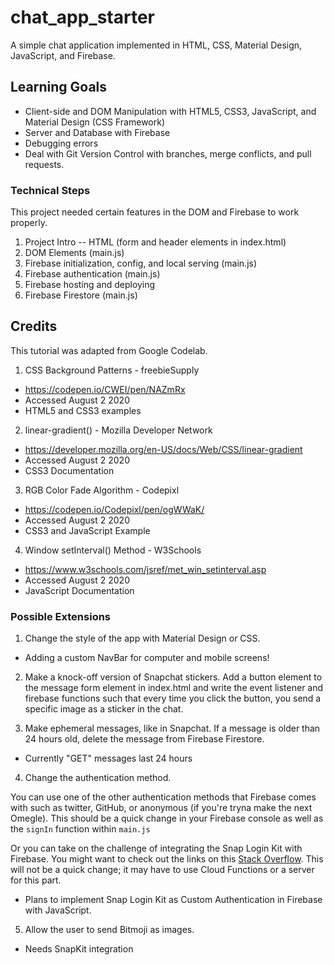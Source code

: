 # chat_app_starter
A simple chat application implemented in HTML, CSS, Material Design, JavaScript, and Firebase.

## Learning Goals
* Client-side and DOM Manipulation with HTML5, CSS3, JavaScript, and Material Design (CSS Framework)
* Server and Database with Firebase
* Debugging errors
* Deal with Git Version Control with branches, merge conflicts, and pull requests.

### Technical Steps
This project needed certain features in the DOM and Firebase to work properly.

1. Project Intro -- HTML (form and header elements in index.html)
2. DOM Elements (main.js) 
3. Firebase initialization, config, and local serving (main.js) 
4. Firebase authentication (main.js)
5. Firebase hosting and deploying
6. Firebase Firestore (main.js)

## Credits
This tutorial was adapted from Google Codelab. 

1. CSS Background Patterns - freebieSupply
* https://codepen.io/CWEI/pen/NAZmRx
* Accessed August 2 2020
* HTML5 and CSS3 examples

2. linear-gradient() - Mozilla Developer Network
* https://developer.mozilla.org/en-US/docs/Web/CSS/linear-gradient
* Accessed August 2 2020
* CSS3 Documentation

3. RGB Color Fade Algorithm - Codepixl
* https://codepen.io/Codepixl/pen/ogWWaK/
* Accessed August 2 2020
* CSS3 and JavaScript Example

4. Window setInterval() Method - W3Schools
* https://www.w3schools.com/jsref/met_win_setinterval.asp
* Accessed August 2 2020
* JavaScript Documentation

### Possible Extensions

1. Change the style of the app with Material Design or CSS.
* Adding a custom NavBar for computer and mobile screens!

2. Make a knock-off version of Snapchat stickers. Add a button element to the message form element in index.html and write the event listener and firebase functions such that every time you click the button, you send a specific image as a sticker in the chat.

3. Make ephemeral messages, like in Snapchat. If a message is older than 24 hours old, delete the message from Firebase Firestore. 
* Currently "GET" messages last 24 hours

4. Change the authentication method. 

You can use one of the other authentication methods that Firebase comes with such as twitter, GitHub, or anonymous (if you're tryna make the next Omegle). This should be a quick change in your Firebase console as well as the `signIn` function within `main.js`

Or you can take on the challenge of integrating the Snap Login Kit with Firebase. You might want to check out the links on this [Stack Overflow](https://stackoverflow.com/questions/61341010/is-it-possible-to-user-snapchat-kit-login-with-firebase). This will not be a quick change; it may have to use Cloud Functions or a server for this part.
* Plans to implement Snap Login Kit as Custom Authentication in Firebase with JavaScript. 

5. Allow the user to send Bitmoji as images.
* Needs SnapKit integration